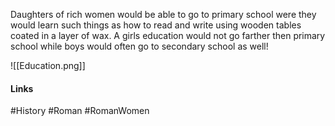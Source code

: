 Daughters of rich women would be able to go to primary school were they would learn such things as how to read and write using wooden tables coated in a layer of wax. A girls education would not go  farther then primary school while boys would often go to secondary school as well!

![[Education.png]]

#### Links
#History #Roman #RomanWomen 